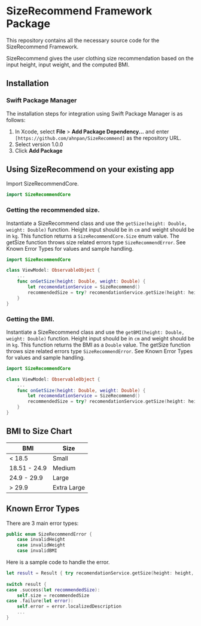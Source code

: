 # SizeRecommend Framework Package

This repository contains all the necessary source code for the SizeRecommend Framework.

SizeRecommend gives the user clothing size recommendation based on the input height, input weight, and the computed BMI.

## Installation

### Swift Package Manager

The installation steps for integration using Swift Package Manager is as follows:

1. In Xcode, select **File** > **Add Package Dependency...** and enter `[https://github.com/ahnpan/SizeRecommend]` as the repository URL.
2. Select version 1.0.0
3. Click **Add Package**

## Using SizeRecommend on your existing app

Import SizeRecommendCore. 

```Swift
import SizeRecommendCore
```

### Getting the recommended size.

Instantiate a SizeRecommend class and use the `getSize(height: Double, weight: Double)` function.
Height input should be in `cm` and weight should be in `kg`.
This function returns a `SizeRecommendCore.Size` enum value.
The getSize function throws size related errors type `SizeRecommendError`. See Known Error Types for values and sample handling.

```Swift
import SizeRecommendCore

class ViewModel: ObservableObject {
    ...
    func onGetSize(height: Double, weight: Double) {
        let recomendationService = SizeRecommend()
        recommendedSize = try? recomendationService.getSize(height: height, weight: weight)
    }
}
```

### Getting the BMI.

Instantiate a SizeRecommend class and use the `getBMI(height: Double, weight: Double)` function. 
Height input should be in `cm` and weight should be in `kg`.
This function returns the BMI as a `Double` value.
The getSize function throws size related errors type `SizeRecommendError`. See Known Error Types for values and sample handling.

```Swift
import SizeRecommendCore

class ViewModel: ObservableObject {
    ...
    func onGetSize(height: Double, weight: Double) {
        let recomendationService = SizeRecommend()
        recommendedSize = try? recomendationService.getSize(height: height, weight: weight)
    }
}
```

## BMI to Size Chart

| BMI | Size |
|----------|----------|
| < 18.5   | Small  |
| 18.51 - 24.9 | Medium   |
| 24.9 - 29.9 | Large   |
| > 29.9 | Extra Large   |

## Known Error Types

There are 3 main error types: 

```Swift
public enum SizeRecommendError {
    case invalidHeight
    case invalidWeight
    case invalidBMI
```
Here is a sample code to handle the error.

```Swift
let result = Result { try recomendationService.getSize(height: height, weight: weight) }
        
switch result {
case .success(let recommendedSize):
    self.size = recommendedSize
case .failure(let error):
    self.error = error.localizedDescription
    ...
}
```
